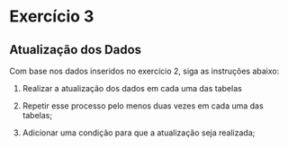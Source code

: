 # Exercício 3

## Atualização dos Dados

Com base nos dados inseridos no exercício 2, siga as instruções abaixo:

1) Realizar a atualização dos dados em cada uma das tabelas

2) Repetir esse processo pelo menos duas vezes em cada uma das tabelas;

3) Adicionar uma condição para que a atualização seja realizada;
